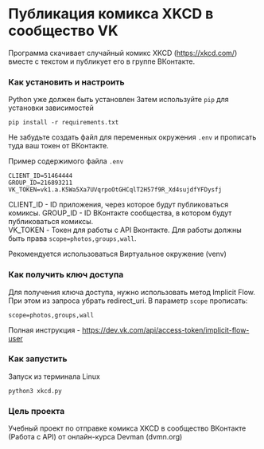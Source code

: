# Публикация комикса XKCD в сообщество VK
Программа скачивает случайный комикс XKCD (https://xkcd.com/) вместе с текстом и публикует его в группе ВКонтакте.

### Как установить и настроить

Python уже должен быть установлен
Затем используйте `pip` для установки зависимостей

```
pip install -r requirements.txt
```  

Не забудьте создать файл для переменных окружения `.env` и прописать туда ваш токен от ВКонтакте.

Пример содержимого файла `.env`

```
CLIENT_ID=51464444
GROUP_ID=216893211
VK_TOKEN=vk1.a.K5Wa5Xa7UVqrpoOtGHCqlT2H57f9R_Xd4sujdfYFDysfj
```

CLIENT_ID - ID приложения, через которое будут публиковаться комиксы.
GROUP_ID - ID ВКонтакте сообщества, в котором будут публиковаться комиксы.  
VK_TOKEN - Токен для работы с API Вконтакте. Для работы должны быть права `scope=photos,groups,wall`.


Рекомендуется использоваться Виртуальное окружение (venv)

### Как получить ключ доступа

Для получения ключа доступа, нужно использовать метод Implicit Flow. При этом из запроса убрать redirect_uri. В параметр `scope` прописать:
```
scope=photos,groups,wall
```
Полная инструкция  - https://dev.vk.com/api/access-token/implicit-flow-user

### Как запустить

Запуск из терминала Linux

```
python3 xkcd.py
```  

### Цель проекта

Учебный проект по отправке комикса XKCD в сообщество ВКонтакте (Работа с API) от онлайн-курса Devman (dvmn.org)